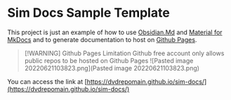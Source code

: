 # Sim Docs Sample Template
This project is just an example of how to use [Obsidian.Md](https://obsidian.md/) and [Material for MkDocs](https://squidfunk.github.io/mkdocs-material/) and  to generate documentation to host on [Github Pages](https://pages.github.com/).

> [!WARNING] Github Pages Limitation
> Github free account only allows public repos to be hosted on Github Pages
![Pasted image 20220621103823.png](Pasted image 20220621103823.png)



You can access the link at [https://dvdrepomain.github.io/sim-docs/](https://dvdrepomain.github.io/sim-docs/)
